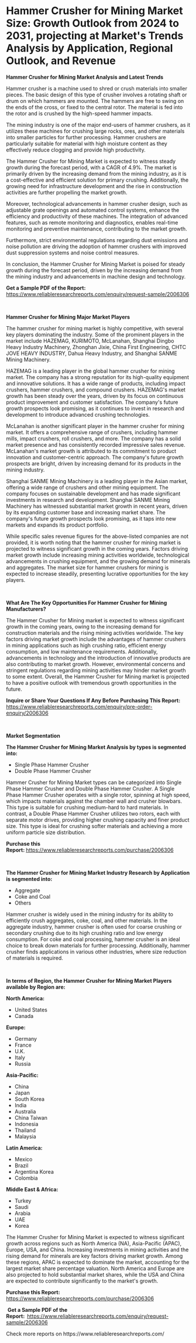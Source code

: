 <p><h1>Hammer Crusher for Mining Market Size: Growth Outlook from 2024 to 2031, projecting at Market's Trends Analysis by Application, Regional Outlook, and Revenue</h1></p><p><strong>Hammer Crusher for Mining Market Analysis and Latest Trends</strong></p>
<p><p>Hammer crusher is a machine used to shred or crush materials into smaller pieces. The basic design of this type of crusher involves a rotating shaft or drum on which hammers are mounted. The hammers are free to swing on the ends of the cross, or fixed to the central rotor. The material is fed into the rotor and is crushed by the high-speed hammer impacts.</p><p>The mining industry is one of the major end-users of hammer crushers, as it utilizes these machines for crushing large rocks, ores, and other materials into smaller particles for further processing. Hammer crushers are particularly suitable for material with high moisture content as they effectively reduce clogging and provide high productivity.</p><p>The Hammer Crusher for Mining Market is expected to witness steady growth during the forecast period, with a CAGR of 4.9%. The market is primarily driven by the increasing demand from the mining industry, as it is a cost-effective and efficient solution for primary crushing. Additionally, the growing need for infrastructure development and the rise in construction activities are further propelling the market growth.</p><p>Moreover, technological advancements in hammer crusher design, such as adjustable grate openings and automated control systems, enhance the efficiency and productivity of these machines. The integration of advanced features, such as remote monitoring and diagnostics, enables real-time monitoring and preventive maintenance, contributing to the market growth.</p><p>Furthermore, strict environmental regulations regarding dust emissions and noise pollution are driving the adoption of hammer crushers with improved dust suppression systems and noise control measures.</p><p>In conclusion, the Hammer Crusher for Mining Market is poised for steady growth during the forecast period, driven by the increasing demand from the mining industry and advancements in machine design and technology.</p></p>
<p><strong>Get a Sample PDF of the Report:&nbsp;</strong> <a href="https://www.reliableresearchreports.com/enquiry/request-sample/2006306">https://www.reliableresearchreports.com/enquiry/request-sample/2006306</a></p>
<p>&nbsp;</p>
<p><strong>Hammer Crusher for Mining Major Market Players</strong></p>
<p><p>The hammer crusher for mining market is highly competitive, with several key players dominating the industry. Some of the prominent players in the market include HAZEMAG, KURIMOTO, McLanahan, Shanghai Dingbo Heavy Industry Machinery, Zhonghan Jixie, China First Engineering, CHTC JOVE HEAVY INDUSTRY, Dahua Heavy Industry, and Shanghai SANME Mining Machinery.</p><p>HAZEMAG is a leading player in the global hammer crusher for mining market. The company has a strong reputation for its high-quality equipment and innovative solutions. It has a wide range of products, including impact crushers, hammer crushers, and compound crushers. HAZEMAG's market growth has been steady over the years, driven by its focus on continuous product improvement and customer satisfaction. The company's future growth prospects look promising, as it continues to invest in research and development to introduce advanced crushing technologies.</p><p>McLanahan is another significant player in the hammer crusher for mining market. It offers a comprehensive range of crushers, including hammer mills, impact crushers, roll crushers, and more. The company has a solid market presence and has consistently recorded impressive sales revenue. McLanahan's market growth is attributed to its commitment to product innovation and customer-centric approach. The company's future growth prospects are bright, driven by increasing demand for its products in the mining industry.</p><p>Shanghai SANME Mining Machinery is a leading player in the Asian market, offering a wide range of crushers and other mining equipment. The company focuses on sustainable development and has made significant investments in research and development. Shanghai SANME Mining Machinery has witnessed substantial market growth in recent years, driven by its expanding customer base and increasing market share. The company's future growth prospects look promising, as it taps into new markets and expands its product portfolio.</p><p>While specific sales revenue figures for the above-listed companies are not provided, it is worth noting that the hammer crusher for mining market is projected to witness significant growth in the coming years. Factors driving market growth include increasing mining activities worldwide, technological advancements in crushing equipment, and the growing demand for minerals and aggregates. The market size for hammer crushers for mining is expected to increase steadily, presenting lucrative opportunities for the key players.</p></p>
<p>&nbsp;</p>
<p><strong>What Are The Key Opportunities For Hammer Crusher for Mining Manufacturers?</strong></p>
<p><p>The Hammer Crusher for Mining market is expected to witness significant growth in the coming years, owing to the increasing demand for construction materials and the rising mining activities worldwide. The key factors driving market growth include the advantages of hammer crushers in mining applications such as high crushing ratio, efficient energy consumption, and low maintenance requirements. Additionally, advancements in technology and the introduction of innovative products are also contributing to market growth. However, environmental concerns and stringent regulations regarding mining activities may hinder market growth to some extent. Overall, the Hammer Crusher for Mining market is projected to have a positive outlook with tremendous growth opportunities in the future.</p></p>
<p><strong>Inquire or Share Your Questions If Any Before Purchasing This Report:</strong> <a href="https://www.reliableresearchreports.com/enquiry/pre-order-enquiry/2006306">https://www.reliableresearchreports.com/enquiry/pre-order-enquiry/2006306</a></p>
<p>&nbsp;</p>
<p><strong>Market Segmentation</strong></p>
<p><strong>The Hammer Crusher for Mining Market Analysis by types is segmented into:</strong></p>
<p><ul><li>Single Phase Hammer Crusher</li><li>Double Phase Hammer Crusher</li></ul></p>
<p><p>Hammer Crusher for Mining Market types can be categorized into Single Phase Hammer Crusher and Double Phase Hammer Crusher. A Single Phase Hammer Crusher operates with a single rotor, spinning at high speed, which impacts materials against the chamber wall and crusher blowbars. This type is suitable for crushing medium-hard to hard materials. In contrast, a Double Phase Hammer Crusher utilizes two rotors, each with separate motor drives, providing higher crushing capacity and finer product size. This type is ideal for crushing softer materials and achieving a more uniform particle size distribution.</p></p>
<p><strong>Purchase this Report:&nbsp;</strong><a href="https://www.reliableresearchreports.com/purchase/2006306">https://www.reliableresearchreports.com/purchase/2006306</a></p>
<p>&nbsp;</p>
<p><strong>The Hammer Crusher for Mining Market Industry Research by Application is segmented into:</strong></p>
<p><ul><li>Aggregate</li><li>Coke and Coal</li><li>Others</li></ul></p>
<p><p>Hammer crusher is widely used in the mining industry for its ability to efficiently crush aggregates, coke, coal, and other materials. In the aggregate industry, hammer crusher is often used for coarse crushing or secondary crushing due to its high crushing ratio and low energy consumption. For coke and coal processing, hammer crusher is an ideal choice to break down materials for further processing. Additionally, hammer crusher finds applications in various other industries, where size reduction of materials is required.</p></p>
<p>&nbsp;</p>
<p><strong>In terms of Region, the Hammer Crusher for Mining Market Players available by Region are:</strong></p>
<p>
    <p> <strong> North America: </strong>
        <ul>
            <li>United States</li>
            <li>Canada</li>
        </ul>
        </p> 
    <p> <strong> Europe: </strong>
        <ul>
            <li>Germany</li>
            <li>France</li>
            <li>U.K.</li>
            <li>Italy</li>
            <li>Russia</li>
        </ul>
        </p> 
    <p> <strong> Asia-Pacific: </strong>
        <ul>
            <li>China</li>
            <li>Japan</li>
            <li>South Korea</li>
            <li>India</li>
            <li>Australia</li>
            <li>China Taiwan</li>
            <li>Indonesia</li>
            <li>Thailand</li>
            <li>Malaysia</li>
        </ul>
        </p> 
    <p> <strong> Latin America: </strong>
        <ul>
            <li>Mexico</li>
            <li>Brazil</li>
            <li>Argentina Korea</li>
            <li>Colombia</li>
        </ul>
        </p> 
    <p> <strong> Middle East & Africa: </strong>
        <ul>
            <li>Turkey</li>
            <li>Saudi</li>
            <li>Arabia</li>
            <li>UAE</li>
            <li>Korea</li>
        </ul>
    </p>
    </p>
<p><p>The Hammer Crusher for Mining Market is expected to witness significant growth across regions such as North America (NA), Asia-Pacific (APAC), Europe, USA, and China. Increasing investments in mining activities and the rising demand for minerals are key factors driving market growth. Among these regions, APAC is expected to dominate the market, accounting for the largest market share percentage valuation. North America and Europe are also projected to hold substantial market shares, while the USA and China are expected to contribute significantly to the market's growth.</p></p>
<p><strong>Purchase this Report: </strong><a href="https://www.reliableresearchreports.com/purchase/2006306">https://www.reliableresearchreports.com/purchase/2006306</a></p>
<p>&nbsp;<strong>Get a Sample PDF of the Report:&nbsp;&nbsp;</strong><a href="https://www.reliableresearchreports.com/enquiry/request-sample/2006306">https://www.reliableresearchreports.com/enquiry/request-sample/2006306</a></p>
<p><strong></strong></p>
<p>Check more reports on https://www.reliableresearchreports.com/</p>